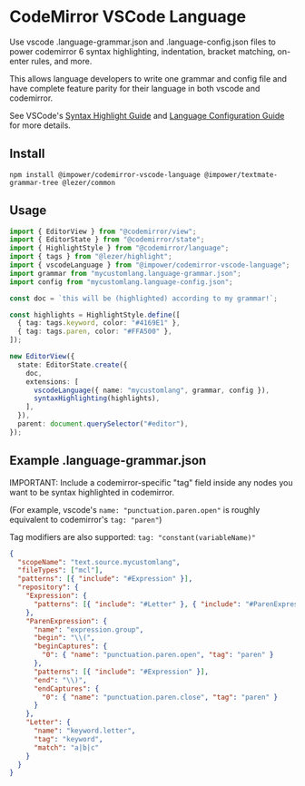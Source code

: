 # CodeMirror VSCode Language

Use vscode .language-grammar.json and .language-config.json files to power codemirror 6 syntax highlighting, indentation, bracket matching, on-enter rules, and more.

This allows language developers to write one grammar and config file and have complete feature parity for their language in both vscode and codemirror.

See VSCode's [Syntax Highlight Guide](https://code.visualstudio.com/api/language-extensions/syntax-highlight-guide) and [Language Configuration Guide](https://code.visualstudio.com/api/language-extensions/language-configuration-guide) for more details.

## Install

```
npm install @impower/codemirror-vscode-language @impower/textmate-grammar-tree @lezer/common
```

## Usage

```typescript
import { EditorView } from "@codemirror/view";
import { EditorState } from "@codemirror/state";
import { HighlightStyle } from "@codemirror/language";
import { tags } from "@lezer/highlight";
import { vscodeLanguage } from "@impower/codemirror-vscode-language";
import grammar from "mycustomlang.language-grammar.json";
import config from "mycustomlang.language-config.json";

const doc = `this will be (highlighted) according to my grammar!`;

const highlights = HighlightStyle.define([
  { tag: tags.keyword, color: "#4169E1" },
  { tag: tags.paren, color: "#FFA500" },
]);

new EditorView({
  state: EditorState.create({
    doc,
    extensions: [
      vscodeLanguage({ name: "mycustomlang", grammar, config }),
      syntaxHighlighting(highlights),
    ],
  }),
  parent: document.querySelector("#editor"),
});
```

## Example .language-grammar.json

IMPORTANT: Include a codemirror-specific "tag" field inside any nodes you want to be syntax highlighted in codemirror.

(For example, vscode's `name: "punctuation.paren.open"` is roughly equivalent to codemirror's `tag: "paren"`)

Tag modifiers are also supported: `tag: "constant(variableName)"`

```json
{
  "scopeName": "text.source.mycustomlang",
  "fileTypes": ["mcl"],
  "patterns": [{ "include": "#Expression" }],
  "repository": {
    "Expression": {
      "patterns": [{ "include": "#Letter" }, { "include": "#ParenExpression" }]
    },
    "ParenExpression": {
      "name": "expression.group",
      "begin": "\\(",
      "beginCaptures": {
        "0": { "name": "punctuation.paren.open", "tag": "paren" }
      },
      "patterns": [{ "include": "#Expression" }],
      "end": "\\)",
      "endCaptures": {
        "0": { "name": "punctuation.paren.close", "tag": "paren" }
      }
    },
    "Letter": {
      "name": "keyword.letter",
      "tag": "keyword",
      "match": "a|b|c"
    }
  }
}
```
